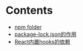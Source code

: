# Contents

- [npm folder](./npm-folder.md)
- [package-lock.json的作用](./package-lock.json的作用.md)
- [React内置hooks的依赖](./React内置hooks的依赖.md)